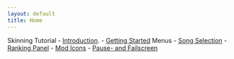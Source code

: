 ```yaml
---
layout: default
title: Home
---
```

Skinning Tutorial
    - [Introduction](./introduction.html).
    - [Getting Started](./getting_started.html)
    Menus
        - [Song Selection](./song_selection.html)
        - [Ranking Panel](./ranking_panel.html)
        - [Mod Icons](./mod_icons.html)
        - [Pause- and Failscreen](./pause-_and_failscreen.html)